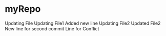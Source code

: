 # myRepo
Updating File
Updating File1
Added new line
Updating File2
Updated File2
New line for second commit
Line for Conflict
